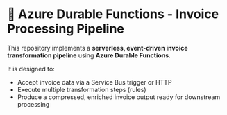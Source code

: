 # 🧾 Azure Durable Functions - Invoice Processing Pipeline

This repository implements a **serverless, event-driven invoice transformation pipeline** using **Azure Durable Functions**.

It is designed to:
- Accept invoice data via a Service Bus trigger or HTTP
- Execute multiple transformation steps (rules)
- Produce a compressed, enriched invoice output ready for downstream processing

